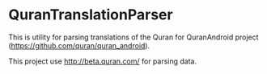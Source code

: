 QuranTranslationParser
======================

This is utility for parsing translations of the Quran for QuranAndroid project (https://github.com/quran/quran_android).

This project use http://beta.quran.com/ for parsing data.
